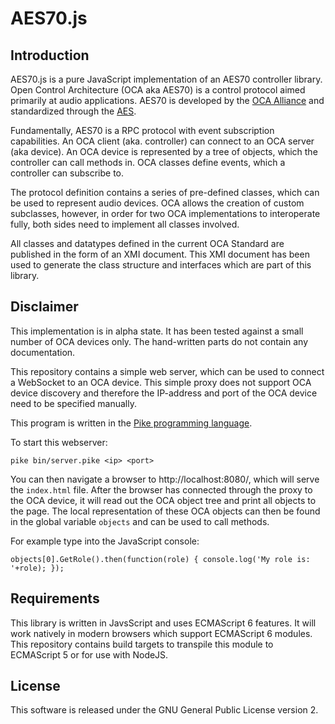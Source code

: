 # AES70.js

## Introduction

AES70.js is a pure JavaScript implementation of an AES70 controller library.
Open Control Architecture (OCA aka AES70) is a control protocol aimed primarily at
audio applications. AES70 is developed by the [OCA Alliance](http://ocaalliance.com/)
and standardized through the [AES](http://www.aes.org/publications/standards/search.cfm?docID=101).

Fundamentally, AES70 is a RPC protocol with event subscription capabilities.
An OCA client (aka. controller) can connect to an OCA server (aka device).
An OCA device is represented by a tree of objects, which the controller can call
methods in. OCA classes define events, which a controller can subscribe to.

The protocol definition contains a series of pre-defined classes, which can
be used to represent audio devices. OCA allows the creation of custom subclasses,
however, in order for two OCA implementations to interoperate fully, both sides
need to implement all classes involved.

All classes and datatypes defined in the
current OCA Standard are published in the form of an XMI document. This XMI
document has been used to generate the class structure and interfaces which
are part of this library.

## Disclaimer

This implementation is in alpha state. It has been tested against a
small number of OCA devices only. The hand-written parts do not contain any
documentation.

This repository contains a simple web server, which can be used to connect a
WebSocket to an OCA device. This simple proxy does not support OCA device discovery and
therefore the IP-address and port of the OCA device need to be specified manually.

This program is written in the [Pike programming language](http://pike.lysator.liu.se/).

To start this webserver:

    pike bin/server.pike <ip> <port>

You can then navigate a browser to http://localhost:8080/, which will serve the `index.html` file.
After the browser has connected through the proxy to the OCA device, it will read out the OCA object
tree and print all objects to the page.
The local representation of these OCA objects can then be found in the global variable `objects` and 
can be used to call methods.

For example type into the JavaScript console:

    objects[0].GetRole().then(function(role) { console.log('My role is: '+role); });

## Requirements

This library is written in JavsScript and uses ECMAScript 6 features.
It will work natively in modern browsers which support ECMAScript 6 modules.
This repository contains build targets to transpile this module to ECMAScript 5
or for use with NodeJS.

## License

This software is released under the GNU General Public License version 2.
